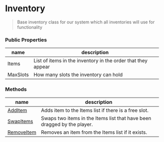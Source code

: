 # Inventory
> Base inventory class for our system which all inventories will use for functionality

### Public Properties
|name|description|
|----|-----------|
|Items|List of items in the inventory in the order that they appear|
|MaxSlots|How many slots the inventory can hold|

### Methods
|name|description|
|-|-|
|[AddItem](AddItem.md)|Adds item to the Items list if there is a free slot.|
|[SwapItems](SwapItems.md)|Swaps two items in the Items list that have been dragged by the player.|
|[RemoveItem](RemoveItem.md)|Removes an item from the Items list if it exists.|
